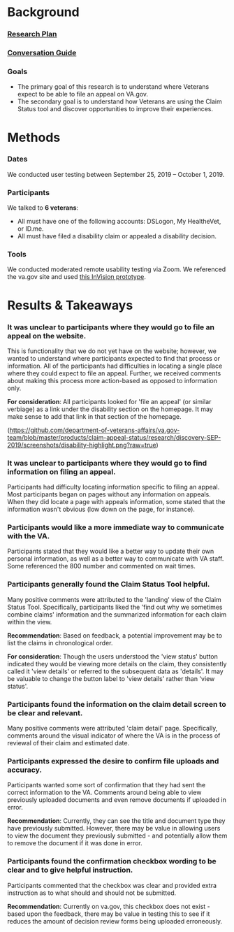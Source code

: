 # Background

### [Research Plan](https://github.com/department-of-veterans-affairs/va.gov-team/blob/master/products/claim-appeal-status/research/discovery-SEP-2019/research-plan.md)

### [Conversation Guide](https://github.com/department-of-veterans-affairs/va.gov-team/blob/master/products/claim-appeal-status/research/discovery-SEP-2019/conversation-guide.md)

### Goals

- The primary goal of this research is to understand where Veterans expect to be able to file an appeal on VA.gov.
- The secondary goal is to understand how Veterans are using the Claim Status tool and discover opportunities to improve their experiences.

# Methods

### Dates

We conducted user testing between September 25, 2019 – October 1, 2019.

### Participants

We talked to **6 veterans**:

- All must have one of the following accounts: DSLogon, My HealtheVet, or ID.me.
- All must have filed a disability claim or appealed a disability decision.


### Tools

We conducted moderated remote usability testing via Zoom. We referenced the va.gov site and used [this InVision prototype](https://vsateams.invisionapp.com/share/S2U2NQZZ76A#/385489667_Intro-Page-2). 


# Results & Takeaways


### It was unclear to participants where they would go to file an appeal on the website. 

This is functionality that we do not yet have on the website; however, we wanted to understand where participants expected to find that process or information. All of the participants had difficulties in locating a single place where they could expect to file an appeal. Further, we received comments about making this process more action-based as opposed to information only.

**For consideration**: All participants looked for 'file an appeal' (or similar verbiage) as a link under the disability section on the homepage. It may make sense to add that link in that section of the homepage.

(https://github.com/department-of-veterans-affairs/va.gov-team/blob/master/products/claim-appeal-status/research/discovery-SEP-2019/screenshots/disability-highlight.png?raw=true)




### It was unclear to participants where they would go to find information on filing an appeal. 

Participants had difficulty locating information specific to filing an appeal. Most participants began on pages without any information on appeals. When they did locate a page with appeals information, some stated that the information wasn't obvious (low down on the page, for instance).


### Participants would like a more immediate way to communicate with the VA.

Participants stated that they would like a better way to update their own personal information, as well as a better way to communicate with VA staff. Some referenced the 800 number and commented on wait times.


### Participants generally found the Claim Status Tool helpful.

Many positive comments were attributed to the 'landing' view of the Claim Status Tool. Specifically, participants liked the 'find out why we sometimes combine claims' information and the summarized information for each claim within the view. 

**Recommendation**: Based on feedback, a potential improvement may be to list the claims in chronological order.

**For consideration**: Though the users understood the 'view status' button indicated they would be viewing more details on the claim, they consistently called it 'view details' or referred to the subsequent data as 'details'. It may be valuable to change the button label to 'view details' rather than 'view status'.


### Participants found the information on the claim detail screen to be clear and relevant.

Many positive comments were attributed 'claim detail' page. Specifically, comments around the visual indicator of where the VA is in the process of reviewal of their claim and estimated date. 


### Participants expressed the desire to confirm file uploads and accuracy.

Participants wanted some sort of confirmation that they had sent the correct information to the VA. Comments around being able to view previously uploaded documents and even remove documents if uploaded in error.

**Recommendation**: Currently, they can see the title and document type they have previously submitted. However, there may be value in allowing users to view the document they previously submitted - and potentially allow them to remove the document if it was done in error.


### Participants found the confirmation checkbox wording to be clear and to give helpful instruction.

Participants commented that the checkbox was clear and provided extra instruction as to what should and should not be submitted.

**Recommendation**: Currently on va.gov, this checkbox does not exist - based upon the feedback, there may be value in testing this to see if it reduces the amount of decision review forms being uploaded erroneously.
